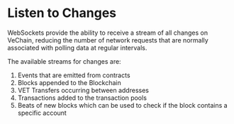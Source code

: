 # Listen to Changes

WebSockets provide the ability to receive a stream of all changes on VeChain, reducing the number of network requests that are normally associated with polling data at regular intervals.

The available streams for changes are:

1. Events that are emitted from contracts
2. Blocks appended to the Blockchain
3. VET Transfers occurring between addresses
4. Transactions added to the transaction pools
5. Beats of new blocks which can be used to check if the block contains a specific account
